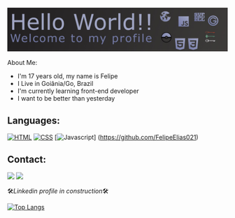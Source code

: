 [![banner](banner.jpeg)](https://github.com/FelipeElias021)

About Me:
* I'm 17 years old, my name is Felipe
* I Live in Goiânia/Go, Brazil
* I'm currently learning front-end developer
* I want to be better than yesterday

## Languages:
[![HTML](https://img.shields.io/static/v1?style=for-the-badge&logo=HTML5&message=HTML5&color=E34F26&label=&logoColor=white)](https://github.com/FelipeElias021) [![CSS](https://img.shields.io/static/v1?style=for-the-badge&logo=CSS3&message=CSS3&color=1572B6&label=)](https://github.com/FelipeElias021) [![Javascript](https://img.shields.io/static/v1?style=for-the-badge&logo=JavaScript&message=Javascript&color=F7DF1E&label=&logoColor=black)] (https://github.com/FelipeElias021)

## Contact:
<img height="20" src="https://cdn.jsdelivr.net/npm/simple-icons@v4/icons/[github].svg" />
<img height="20" src="https://cdn.jsdelivr.net/npm/simple-icons@v4/icons/[linkedln].svg" />

:hammer_and_wrench:*Linkedin profile in construction*:hammer_and_wrench:

[![Top Langs](https://github-readme-stats.anuraghazra1.vercel.app/api/top-langs/?username=anuraghazra&layout=compact&theme=material-palenight)](https://github.com/FelipeElias021)
